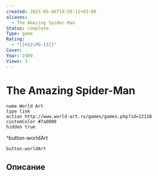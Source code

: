 ```yaml
---
created: 2025-05-06T19:50:12+03:00
aliases:
  - The Amazing Spider-Man
Status: complete
Type: game
Rating:
  - "[[®️12|PG-13]]"
Cover:
Year: 1989
Views: 1
---
```


# The Amazing Spider-Man




```button
name World Art
type link
action http://www.world-art.ru/games/games.php?id=12118
customColor #7a0000
hidden true
```
^button-worldArt



`button-worldArt`

## Описание


